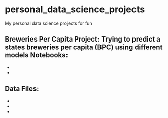 # personal_data_science_projects
My personal data science projects for fun

Breweries Per Capita Project:
Trying to predict a states breweries per capita (BPC) using different models
Notebooks:
- 
- 
- 

Data Files:
- 
- 
- 
- 
